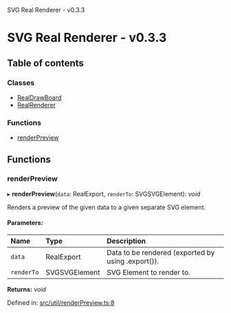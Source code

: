 SVG Real Renderer - v0.3.3

# SVG Real Renderer - v0.3.3

## Table of contents

### Classes

- [RealDrawBoard](docs/classes/realdrawboard.md)
- [RealRenderer](docs/classes/realrenderer.md)

### Functions

- [renderPreview](docs/docs.md#renderpreview)

## Functions

### renderPreview

▸ **renderPreview**(`data`: RealExport, `renderTo`: SVGSVGElement): *void*

Renders a preview of the given data to a given separate SVG element.

#### Parameters:

Name | Type | Description |
:------ | :------ | :------ |
`data` | RealExport | Data to be rendered (exported by using .export()).   |
`renderTo` | SVGSVGElement | SVG Element to render to.    |

**Returns:** *void*

Defined in: [src/util/renderPreview.ts:8](https://github.com/HarshKhandeparkar/svg-real-renderer/blob/3b2f83f/src/util/renderPreview.ts#L8)
